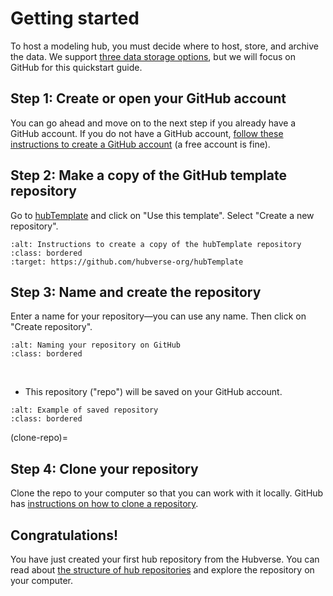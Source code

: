 # Getting started  

To host a modeling hub, you must decide where to host, store, and archive the data. We support [three data storage options](../overview/data-storage.md), but we will focus on GitHub for this quickstart guide.  

## Step 1: Create or open your GitHub account  

You can go ahead and move on to the next step if you already have a GitHub account.  If you do not have a GitHub account, [follow these instructions to create a GitHub account](https://docs.github.com/en/get-started/signing-up-for-github/signing-up-for-a-new-github-account) (a free account is fine).  

## Step 2: Make a copy of the GitHub template repository  

Go to [hubTemplate](https://github.com/hubverse-org/hubTemplate) and click on "Use this template". Select "Create a new repository".  

```{image} ../images/hubTemplate.png
:alt: Instructions to create a copy of the hubTemplate repository
:class: bordered
:target: https://github.com/hubverse-org/hubTemplate
```

## Step 3: Name and create the repository  

Enter a name for your repository—you can use any name.  Then click on "Create repository".  

```{image} ../images/repo-nam.png
:alt: Naming your repository on GitHub
:class: bordered
```

&nbsp;
&nbsp;
- This repository ("repo") will be saved on your GitHub account.  

```{image} ../images/repo-woman.png
:alt: Example of saved repository
:class: bordered
```

(clone-repo)=
## Step 4: Clone your repository  

Clone the repo to your computer so that you can work with it locally.  GitHub has [instructions on how to clone a repository](https://docs.github.com/en/repositories/creating-and-managing-repositories/cloning-a-repository).  

## Congratulations!  

You have just created your first hub repository from the Hubverse. You can read about [the structure of hub repositories](../user-guide/hub-structure.md) and explore the repository on your computer.  

